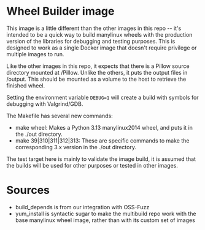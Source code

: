 # Wheel Builder image

This image is a little different than the other images in this repo --
it's intended to be a quick way to build manylinux wheels with the
production version of the libraries for debugging and testing
purposes. This is designed to work as a single Docker image that
doesn't require privilege or multiple images to run.

Like the other images in this repo, it expects that there is a Pillow
source directory mounted at /Pillow. Unlike the others, it puts the
output files in /output. This should be mounted as a volume to the host
to retrieve the finished wheel.

Setting the environment variable `DEBUG=1` will create a build with
symbols for debugging with Valgrind/GDB.

The Makefile has several new commands:

* make wheel: Makes a Python 3.13 manylinux2014 wheel, and puts it in the
./out directory.
* make 39|310|311|312|313: These are specific commands to make the
corresponding 3.x version in the ./out directory.

The test target here is mainly to validate the image build, it is
assumed that the builds will be used for other purposes or tested in
other images.


# Sources

* build_depends is from our integration with OSS-Fuzz
* yum_install is syntactic sugar to make the multibuild repo work with
  the base manylinux wheel image, rather than with its custom set of
  images

